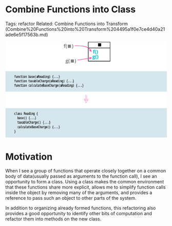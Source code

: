 # Combine Functions into Class

Tags: refactor
Related: Combine Functions into Transform (Combine%20Functions%20into%20Transform%204495a1f0e7ce4d40a21ade6e5f17563b.md)

![Picture](img.png)

# Motivation

When I see a group of functions that operate closely together on a common body of data(usually passed as arguments to the function call), I see an opportunity to form a class. Using a class makes the common environment that these functions share more explicit, allows me to simplify function calls inside the object by removing many of the arguments, and provides a reference to pass such an object to other parts of the system. 

In addition to organizing already formed functions, this refactoring also provides a good opportunity to identify other bits of computation and refactor them into methods on the new class.
